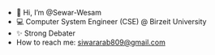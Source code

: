 - 👋 Hi, I’m @Sewar-Wesam
- 💻 Computer System Engineer (CSE) @ Birzeit University
- ✨ Strong Debater
-  How to reach me: siwararab809@gmail.com

<!---
Sewar-Wesam/Sewar-Wesam is a ✨ special ✨ repository because its `README.md` (this file) appears on your GitHub profile.
You can click the Preview link to take a look at your changes.
--->
